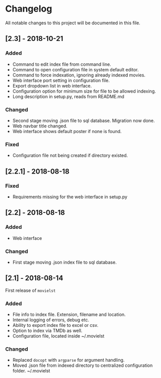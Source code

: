 # Changelog
All notable changes to this project will be documented in this file.

## [2.3] - 2018-10-21
### Added
- Command to edit index file from command line.
- Command to open configuration file in system default editor.
- Command to force indexation, ignoring already indexed movies.
- Web interface port setting in configuration file.
- Export dropdown list in web interface.
- Configuration option for minimum size for file to be allowed indexing.
- Long description in setup.py, reads from README.md

### Changed
- Second stage moving .json file to sql database. Migration now done.
- Web navbar title changed.
- Web interface shows default poster if none is found.

### Fixed
- Configuration file not being created if directory existed.

## [2.2.1] - 2018-08-18
### Fixed
- Requirements missing for the web interface in setup.py

## [2.2] - 2018-08-18
### Added
- Web interface

### Changed
- First stage moving .json index file to sql database.

## [2.1] - 2018-08-14
First release of ``movielst``
### Added
- File info to index file. Extension, filename and location.
- Internal logging of errors, debug etc.
- Ability to export index file to excel or csv.
- Option to index via TMDb as well.
- Configuration file, located inside ~/.movielst

### Changed
- Replaced `docopt` with `argparse` for argument handling.
- Moved .json file from indexed directory to centralized configuration folder. ~/.movielst
